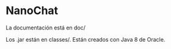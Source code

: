 # NanoChat

La documentación está en doc/

Los .jar están en classes/. Están creados con Java 8 de Oracle.